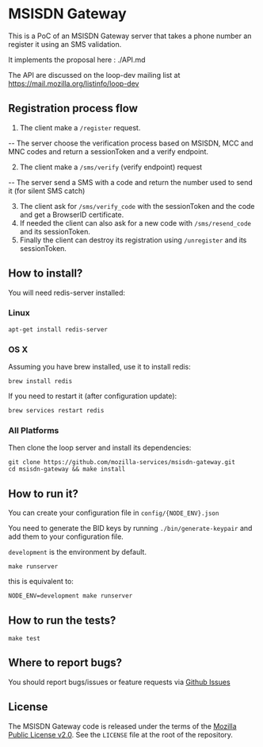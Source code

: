 MSISDN Gateway
==============


This is a PoC of an MSISDN Gateway server that takes a phone number an
register it using an SMS validation.

It implements the proposal here : ./API.md

The API are discussed on the loop-dev mailing list at https://mail.mozilla.org/listinfo/loop-dev


Registration process flow
-------------------------

  1. The client make a ``/register`` request.

  -- The server choose the verification process based on MSISDN, MCC and MNC codes and return
     a sessionToken and a verify endpoint.

  2. The client make a ``/sms/verify`` (verify endpoint) request 

  -- The server send a SMS with a code and return the number used to send it (for silent SMS catch)

  3. The client ask for ``/sms/verify_code`` with the sessionToken and the code and get a BrowserID certificate.
  4. If needed the client can also ask for a new code with ``/sms/resend_code`` and its sessionToken.
  5. Finally the client can destroy its registration using ``/unregister`` and its sessionToken.

How to install?
---------------

You will need redis-server installed:

### Linux

    apt-get install redis-server

### OS X

Assuming you have brew installed, use it to install redis:

    brew install redis

If you need to restart it (after configuration update):

    brew services restart redis

### All Platforms

Then clone the loop server and install its dependencies:

    git clone https://github.com/mozilla-services/msisdn-gateway.git
    cd msisdn-gateway && make install

How to run it?
--------------

You can create your configuration file in `config/{NODE_ENV}.json`

You need to generate the BID keys by running `./bin/generate-keypair` and add them to your configuration file.

`development` is the environment by default.

    make runserver

this is equivalent to:

    NODE_ENV=development make runserver


How to run the tests?
---------------------

    make test

Where to report bugs?
---------------------

You should report bugs/issues or feature requests via [Github Issues](https://github.com/mozilla-services/msisdn-gateway/issues)

License
-------

The MSISDN Gateway code is released under the terms of the
[Mozilla Public License v2.0](http://www.mozilla.org/MPL/2.0/). See the
`LICENSE` file at the root of the repository.
